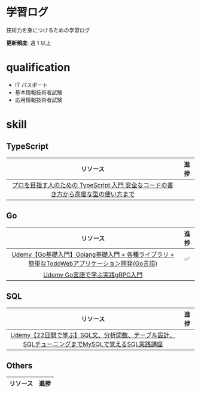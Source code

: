 # 学習ログ

技術力を身につけるための学習ログ

**更新頻度**: 週 1 以上

# qualification

- IT パスポート
- 基本情報技術者試験
- 応用情報技術者試験

# skill

## TypeScript
|   リソース  | 進捗 |
| :-----: | :--: |
| [プロを目指す人のための TypeScript 入門 安全なコードの書き方から高度な型の使い方まで](https://www.amazon.co.jp/%E3%83%97%E3%83%AD%E3%82%92%E7%9B%AE%E6%8C%87%E3%81%99%E4%BA%BA%E3%81%AE%E3%81%9F%E3%82%81%E3%81%AETypeScript%E5%85%A5%E9%96%80-%E5%AE%89%E5%85%A8%E3%81%AA%E3%82%B3%E3%83%BC%E3%83%89%E3%81%AE%E6%9B%B8%E3%81%8D%E6%96%B9%E3%81%8B%E3%82%89%E9%AB%98%E5%BA%A6%E3%81%AA%E5%9E%8B%E3%81%AE%E4%BD%BF%E3%81%84%E6%96%B9%E3%81%BE%E3%81%A7-Software-Design-plus/dp/4297127474?crid=17XY7FC1KYJJ0&dib=eyJ2IjoiMSJ9.QBJXgOsZT4kLuOBgMogZ7YDDYtjaS5VaSHhggTKGhyCda_goURIyU9G6wd5pzyGhdYg0b9It2yohjy1Zb3iK2iPUoN1H5jqb37ZDz_mYL-rFL0x7LpXFZw51On884ymxXs1eg0fBD0MxD5JzIoeHYYuhyCPb2pIn2x8YOAZN76Fm9ZmuQjyvl8BYhxr-8-QLfeJ1qFhxRLH5B_6CV4d7cCoZDmof9LgTHj1unCzUv9hzHw1BLhsIqVDw1bxTRsv73ujPYSdK5ijjRy3D6R0lUbUl2OXc5ywT_aJurNmrjrcq6VtqoEehAHI87LAIGvMogLf6gV5SqsW7WawMekwHUQalihycUQ9k9q5-oH4bxytRGVFE80OIqmb6NYbn-TQN8LuZemvgGCK-EfhfFvmpqI4eXFiWqpuY2lJ9vEE1NdDK1lDf5TI1LApvN4e4SYte.64cvFOvBLTWvCeJuWX0-IHezL2IE5-Go4bIot5V_Tzs&dib_tag=se&keywords=%E3%83%97%E3%83%AD%E3%82%92%E7%9B%AE%E6%8C%87%E3%81%99%E4%BA%BA%E3%81%AE%E3%81%9F%E3%82%81%E3%81%AEtypescript%E5%85%A5%E9%96%80&qid=1739691510&sprefix=%E3%83%97%E3%83%AD%E3%80%80type%2Caps%2C172&sr=8-1) |      |


## Go
|   リソース  | 進捗 |
| :-----: | :--: |
| [Udemy【Go基礎入門】Golang基礎入門 + 各種ライブラリ + 簡単なTodoWebアプリケーション開発(Go言語)](https://www.udemy.com/course/golang-webgosql/) | ✅️ | 
| [Udemy Go言語で学ぶ実践gRPC入門](https://www.udemy.com/course/go-grpc-x/) | |

## SQL
|   リソース  | 進捗 |
| :-----: | :--: |
| [Udemy【22日間で学ぶ】SQL文、分析関数、テーブル設計、SQLチューニングまでMySQLで覚えるSQL実践講座](https://www.udemy.com/course/3sqlmysql/?couponCode=CM240325) | |

## Others
|   リソース  | 進捗 |
| :-----: | :--: |

